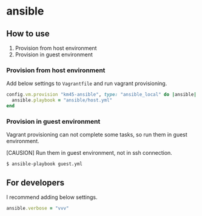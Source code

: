 # ansible

## How to use

1. Provision from host environment
1. Provision in guest environment

### Provision from host environment

Add below settings to `Vagrantfile` and run vagrant provisioning.

```ruby
config.vm.provision "km45-ansible", type: "ansible_local" do |ansible|
  ansible.playbook = "ansible/host.yml"
end
```

### Provision in guest environment

Vagrant provisioning can not complete some tasks,
so run them in guest environment.

[CAUSION] Run them in guest environment, not in ssh connection.

```console
$ ansible-playbook guest.yml
```

## For developers

I recommend adding below settings.

```ruby
ansible.verbose = "vvv"
```
